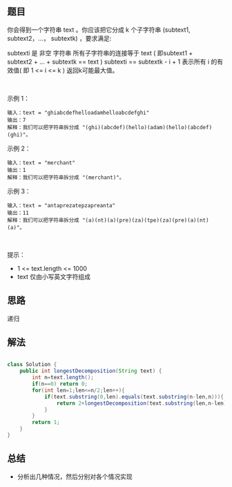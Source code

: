 

## 题目

你会得到一个字符串 text 。你应该把它分成 k 个子字符串 (subtext1, subtext2，…， subtextk) ，要求满足:

subtexti 是 非空 字符串
所有子字符串的连接等于 text ( 即subtext1 + subtext2 + ... + subtextk == text )
subtexti == subtextk - i + 1 表示所有 i 的有效值( 即 1 <= i <= k )
返回k可能最大值。

 

示例 1：

    输入：text = "ghiabcdefhelloadamhelloabcdefghi"
    输出：7
    解释：我们可以把字符串拆分成 "(ghi)(abcdef)(hello)(adam)(hello)(abcdef)(ghi)"。
示例 2：

    输入：text = "merchant"
    输出：1
    解释：我们可以把字符串拆分成 "(merchant)"。
示例 3：

    输入：text = "antaprezatepzapreanta"
    输出：11
    解释：我们可以把字符串拆分成 "(a)(nt)(a)(pre)(za)(tpe)(za)(pre)(a)(nt)(a)"。
 

提示：

- 1 <= text.length <= 1000
- text 仅由小写英文字符组成


## 思路

递归

## 解法
```java

class Solution {
    public int longestDecomposition(String text) {
        int n=text.length();
        if(n==0) return 0;
        for(int len=1;len<=n/2;len++){
            if(text.substring(0,len).equals(text.substring(n-len,n))){
                return 2+longestDecomposition(text.substring(len,n-len));
            }
        }
        return 1;
    }
}
```

## 总结

- 分析出几种情况，然后分别对各个情况实现 
